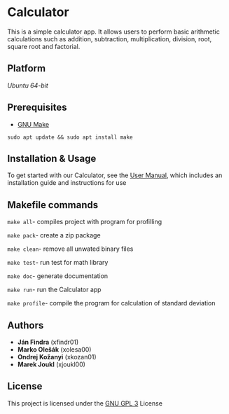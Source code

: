 # Calculator
This is a simple calculator app. It allows users to perform basic arithmetic calculations such as addition, subtraction, multiplication, division, root, square root and factorial.

## Platform
*Ubuntu 64-bit*

## Prerequisites 
- [GNU Make](https://www.gnu.org/software/make/) 

`sudo apt update && sudo apt install make`


## Installation & Usage
To get started with our Calculator, see the [User Manual](./user_documentation.pdf), which includes an installation guide and instructions for use

## Makefile commands
`make all`- compiles project with program for profilling

`make pack`- create a zip package 

`make clean`- remove all unwated binary files

`make test`- run test for math library

`make doc`- generate documentation

`make run`- run the Calculator app

`make profile`- compile the program for calculation of 
standard deviation 


## Authors
- **Ján Findra** (xfindr01)
- **Marko Olešák** (xolesa00)
- **Ondrej Kožanyi** (xkozan01)
- **Marek Joukl** (xjoukl00)

## License
This project is licensed under the [GNU GPL 3](https://www.gnu.org/licenses/gpl-3.0.html "GNU GPL 3") License

